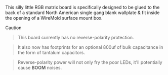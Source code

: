 This silly little RGB matrix board is specifically designed to be glued to the back of a standard North American single gang blank wallplate & fit inside the opening of a WireMold surface mount box.

> [!CAUTION]

> This board currently has no reverse-polarity protection.

> It also now has footprints for an optional 800uf of bulk capacitance in the form of tantalum capacitors.

> Reverse-polarity power will not only fry the poor LEDs, it'll potentially cause **BOOM** noises.
